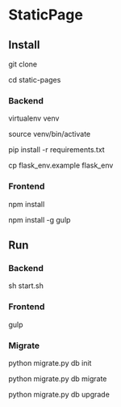 # StaticPage

## Install
git clone

cd static-pages

### Backend
virtualenv venv

source venv/bin/activate

pip install -r requirements.txt

cp flask_env.example flask_env

### Frontend
npm install

npm install -g gulp

## Run

### Backend
sh start.sh

### Frontend
gulp

### Migrate
python migrate.py db init

python migrate.py db migrate

python migrate.py db upgrade
